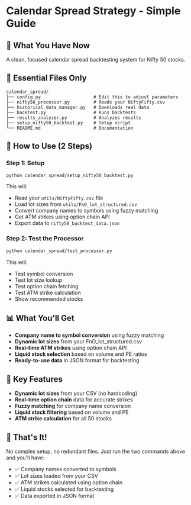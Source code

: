# Calendar Spread Strategy - Simple Guide

## 🎯 What You Have Now

A clean, focused calendar spread backtesting system for Nifty 50 stocks.

## 📁 Essential Files Only

```
calendar_spread/
├── config.py                    # Edit this to adjust parameters
├── nifty50_processor.py         # Reads your NiftyFifty.csv
├── historical_data_manager.py   # Downloads real data
├── backtest.py                  # Runs backtests
├── results_analyzer.py          # Analyzes results
├── setup_nifty50_backtest.py    # Setup script
└── README.md                    # Documentation
```

## 🚀 How to Use (2 Steps)

### Step 1: Setup
```bash
python calendar_spread/setup_nifty50_backtest.py
```
This will:
- Read your `utils/NiftyFifty.csv` file
- Load lot sizes from `utils/FnO_lot_structured.csv`
- Convert company names to symbols using fuzzy matching
- Get ATM strikes using option chain API
- Export data to `nifty50_backtest_data.json`

### Step 2: Test the Processor
```bash
python calendar_spread/test_processor.py
```
This will:
- Test symbol conversion
- Test lot size lookup
- Test option chain fetching
- Test ATM strike calculation
- Show recommended stocks

## 📊 What You'll Get

- **Company name to symbol conversion** using fuzzy matching
- **Dynamic lot sizes** from your FnO_lot_structured.csv
- **Real-time ATM strikes** using option chain API
- **Liquid stock selection** based on volume and PE ratios
- **Ready-to-use data** in JSON format for backtesting

## 🔧 Key Features

- **Dynamic lot sizes** from your CSV (no hardcoding)
- **Real-time option chain** data for accurate strikes
- **Fuzzy matching** for company name conversion
- **Liquid stock filtering** based on volume and PE
- **ATM strike calculation** for all 50 stocks

## 🎯 That's It!

No complex setup, no redundant files. Just run the two commands above and you'll have:
- ✅ Company names converted to symbols
- ✅ Lot sizes loaded from your CSV
- ✅ ATM strikes calculated using option chain
- ✅ Liquid stocks selected for backtesting
- ✅ Data exported in JSON format
